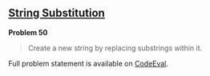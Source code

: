 [String Substitution][ce]
-------------------------

**Problem 50**

> Create a new string by replacing substrings within it.

Full problem statement is available on [CodeEval][ce].

[ce]: https://www.codeeval.com/browse/50/
      "View problem statement on CodeEval"
